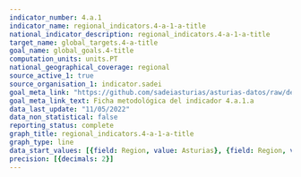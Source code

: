 ```yaml
---
indicator_number: 4.a.1
indicator_name: regional_indicators.4-a-1-a-title
national_indicator_description: regional_indicators.4-a-1-a-title
target_name: global_targets.4-a-title
goal_name: global_goals.4-title
computation_units: units.PT
national_geographical_coverage: regional
source_active_1: true
source_organisation_1: indicator.sadei
goal_meta_link: "https://github.com/sadeiasturias/asturias-datos/raw/develop/descargas/metodologia/4.a.1.a.pdf"
goal_meta_link_text: Ficha metodológica del indicador 4.a.1.a
data_last_update: "11/05/2022"
data_non_statistical: false
reporting_status: complete
graph_title: regional_indicators.4-a-1-a-title
graph_type: line
data_start_values: [{field: Region, value: Asturias}, {field: Region, value: España}]
precision: [{decimals: 2}]
---
```

